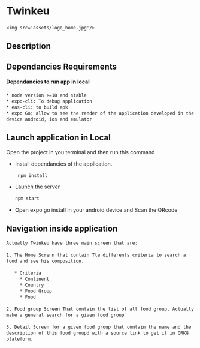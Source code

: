 # Twinkeu 

    <img src='assets/logo_home.jpg'/>

## Description

## Dependancies Requirements

#### Dependancies to run app in local

    * node version >=18 and stable
    * expo-cli: To debug application
    * eas-cli: to build apk 
    * expo Go: allow to see the render of the application developed in the device android, ios and emulator

## Launch application in Local

Open the project in you terminal and then run this command <br>

* Install dependancies of the application.
  
   ```
    npm install
   ```

* Launch the server

    ```bash
    npm start
    ```

* Open expo go install in your android device and Scan the QRcode 
  
## Navigation inside application

    Actually Twinkeu have three main screen that are:

    1. The Home Screnn that contain Tte differents criteria to search a food and see his composition.
      
       * Criteria
         * Continent
         * Country
         * Food Group
         * Food
  
    2. Food group Screen That contain the list of all food group. Actually make a general search for a given food group
   
    3. Detail Screen for a given food group that contain the name and the description of this food groupd with a source link to get it in ORKG plateform.

